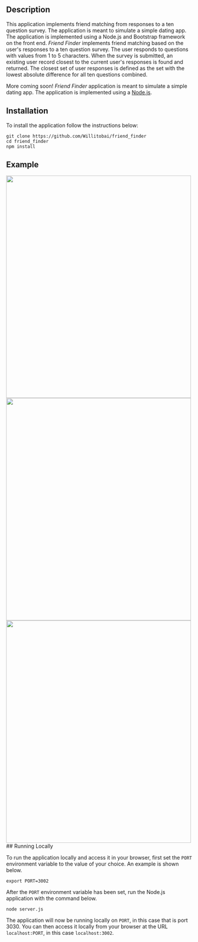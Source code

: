 ## Description

This application implements friend matching from responses to a ten question survey. The application is meant to simulate a simple dating app. The application is implemented using a Node.js and Bootstrap framework on the front end.
*Friend Finder* implements friend matching based on the user's responses to a ten question survey. The user responds to questions with values from 1 to 5 characters. When the survey is submitted, an existing user record closest to the current user's responses is found and returned. The closest set of user responses is defined as the set with the lowest absolute difference for all ten questions combined.

More coming soon!
*Friend Finder* application is meant to simulate a simple dating app. The application is implemented using a [Node.js](https://nodejs.org/en/).


## Installation

To install the application follow the instructions below:

	git clone https://github.com/Willitobai/friend_finder
	cd friend_finder
	npm install

## Example

<img src='https://images.amcnetworks.com/amc.com/wp-content/uploads/2015/04/michonne.jpg' width='500' height='600'>
<img src='https://images-na.ssl-images-amazon.com/images/I/41mHhEmcOBL.jpg' width='500' height='600'>
<img src='https://i.pinimg.com/originals/d8/6a/5d/d86a5d727f64dc53f829724ac8c6dca4.jpg' width='500' height='600'>
## Running Locally

To run the application locally and access it in your browser, first set the `PORT` environment variable to the value of your choice. An example is shown below.

	export PORT=3002

After the `PORT` environment variable has been set, run the Node.js application with the command below.

	node server.js

The application will now be running locally on `PORT`, in this case that is port 3030. You can then access it locally from your browser at the URL `localhost:PORT`, in this case `localhost:3002`.

